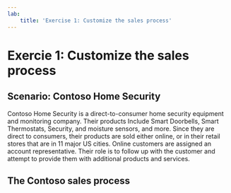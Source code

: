 ```yaml
---
lab:
    title: 'Exercise 1: Customize the sales process'
---
```


# Exercie 1: Customize the sales process

## Scenario: Contoso Home Security 
Contoso Home Security is a direct-to-consumer home security equipment and monitoring company. Their products Include Smart Doorbells, Smart Thermostats, Security, and moisture sensors, and more. Since they are direct to consumers, their products are sold either online, or in their retail stores that are in 11 major US cities. Online customers are assigned an account representative. Their role is to follow up with the customer and attempt to provide them with additional products and services. 

## The Contoso sales process



